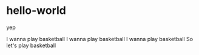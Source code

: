 # hello-world
yep

I wanna play basketball
I wanna play basketball
I wanna play basketball
So let's play basketball
